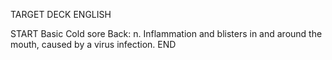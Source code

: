 TARGET DECK
ENGLISH

START
Basic
Cold sore
Back: n. Inflammation and blisters in and around the mouth, caused by a virus infection.
END
